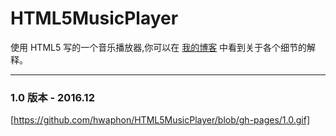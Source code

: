 # HTML5MusicPlayer

使用 HTML5 写的一个音乐播放器,你可以在 [我的博客](http://hwaphon.site/?p=280) 中看到关于各个细节的解释。

---

### 1.0 版本 - 2016.12

[https://github.com/hwaphon/HTML5MusicPlayer/blob/gh-pages/1.0.gif]

